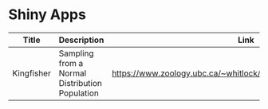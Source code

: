 # Shiny Apps


Title | Description | Link | Tag | License | Author(s) |
------|-------------|------|-----|---------|-----------|
Kingfisher  | Sampling from a Normal Distribution Population | https://www.zoology.ubc.ca/~whitlock/Kingfisher/SamplingNormal.htm | Sampling Distribution | Creative Commons Zero | Whitlock M. et al
